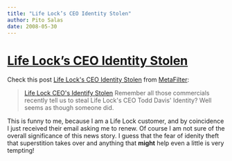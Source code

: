```yaml
---
title: "Life Lock’s CEO Identity Stolen"
author: Pito Salas
date: 2008-05-30
---
```

# [Life Lock’s CEO Identity Stolen](None)




Check this post [Life Lock's CEO Identity
Stolen](<http://www.metafilter.com/72057/Life-Locks-CEO-Identity-Stolen>) from
[MetaFilter](<http://xml.metafilter.com/rss.xml>):

> [Life Lock CEO's Identify
> Stolen](<http://www.cnn.com/2008/CRIME/05/22/lifelock.flap.ap/>) Remember
> all those commercials recently tell us to steal Life Lock's CEO Todd Davis'
> Identity? Well seems as though someone did.

This is funny to me, because I am a Life Lock customer, and by coincidence I
just received their email asking me to renew. Of course I am not sure of the
overall significance of this news story. I guess that the fear of idenity
theft that superstition takes over and anything that **might** help even a
little is very tempting!


